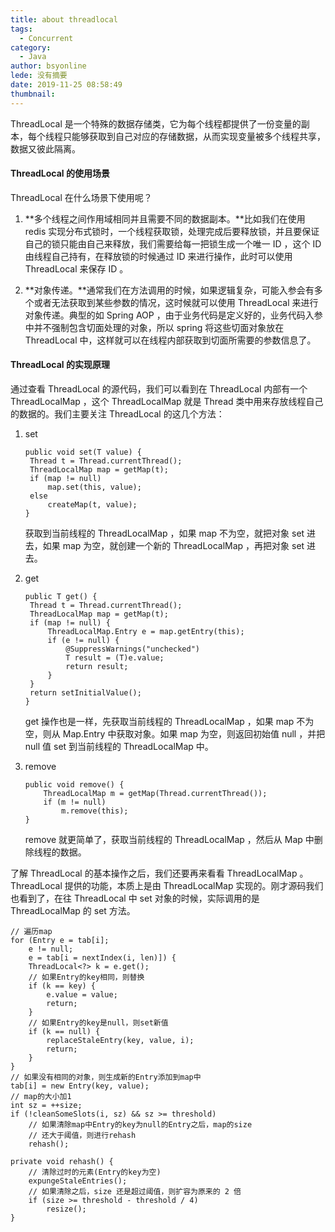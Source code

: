 ```yaml
---
title: about threadlocal
tags:
  - Concurrent
category:
  - Java
author: bsyonline
lede: 没有摘要
date: 2019-11-25 08:58:49
thumbnail:
---
```


ThreadLocal 是一个特殊的数据存储类，它为每个线程都提供了一份变量的副本，每个线程只能够获取到自己对应的存储数据，从而实现变量被多个线程共享，数据又彼此隔离。

#### ThreadLocal 的使用场景

ThreadLocal 在什么场景下使用呢？

1. **多个线程之间作用域相同并且需要不同的数据副本。**比如我们在使用 redis 实现分布式锁时，一个线程获取锁，处理完成后要释放锁，并且要保证自己的锁只能由自己来释放，我们需要给每一把锁生成一个唯一 ID ，这个 ID 由线程自己持有，在释放锁的时候通过 ID 来进行操作，此时可以使用 ThreadLocal 来保存 ID 。

2. **对象传递。**通常我们在方法调用的时候，如果逻辑复杂，可能入参会有多个或者无法获取到某些参数的情况，这时候就可以使用 ThreadLocal 来进行对象传递。典型的如 Spring AOP ，由于业务代码是定义好的，业务代码入参中并不强制包含切面处理的对象，所以 spring 将这些切面对象放在 ThreadLocal 中，这样就可以在线程内部获取到切面所需要的参数信息了。

#### ThreadLocal 的实现原理

通过查看 ThreadLocal 的源代码，我们可以看到在 ThreadLocal 内部有一个 ThreadLocalMap ，这个 ThreadLocalMap 就是 Thread 类中用来存放线程自己的数据的。我们主要关注 ThreadLocal 的这几个方法：

1. set 

   ```
   public void set(T value) {
   	Thread t = Thread.currentThread();
   	ThreadLocalMap map = getMap(t);
   	if (map != null)
   		map.set(this, value);
   	else
   		createMap(t, value);
   }
   ```

   获取到当前线程的 ThreadLocalMap ，如果 map 不为空，就把对象 set 进去，如果 map 为空，就创建一个新的 ThreadLocalMap ，再把对象 set 进去。

2. get

   ```
   public T get() {
   	Thread t = Thread.currentThread();
   	ThreadLocalMap map = getMap(t);
   	if (map != null) {
   		ThreadLocalMap.Entry e = map.getEntry(this);
   		if (e != null) {
   			@SuppressWarnings("unchecked")
   			T result = (T)e.value;
   			return result;
   		}
   	}
   	return setInitialValue();
   }
   ```

   get 操作也是一样，先获取当前线程的 ThreadLocalMap ，如果 map 不为空，则从 Map.Entry 中获取对象。如果 map 为空，则返回初始值 null ，并把 null 值 set 到当前线程的 ThreadLocalMap 中。

3. remove

   ```
   public void remove() {
       ThreadLocalMap m = getMap(Thread.currentThread());
       if (m != null)
           m.remove(this);
   }
   ```

   remove 就更简单了，获取当前线程的 ThreadLocalMap ，然后从 Map 中删除线程的数据。

了解 ThreadLocal 的基本操作之后，我们还要再来看看 ThreadLocalMap 。ThreadLocal 提供的功能，本质上是由 ThreadLocalMap 实现的。刚才源码我们也看到了，在往 ThreadLocal 中 set 对象的时候，实际调用的是 ThreadLocalMap 的 set 方法。

```
// 遍历map
for (Entry e = tab[i];
	e != null;
	e = tab[i = nextIndex(i, len)]) {
	ThreadLocal<?> k = e.get();
    // 如果Entry的key相同，则替换
	if (k == key) {
		e.value = value;
		return;
	}
	// 如果Entry的key是null，则set新值
	if (k == null) {
		replaceStaleEntry(key, value, i);
		return;
	}
}
// 如果没有相同的对象，则生成新的Entry添加到map中
tab[i] = new Entry(key, value);
// map的大小加1
int sz = ++size;
if (!cleanSomeSlots(i, sz) && sz >= threshold)
	// 如果清除map中Entry的key为null的Entry之后，map的size
	// 还大于阈值，则进行rehash
	rehash();
```

```
private void rehash() {   
	// 清除过时的元素(Entry的key为空)
	expungeStaleEntries();
	// 如果清除之后，size 还是超过阈值，则扩容为原来的 2 倍
    if (size >= threshold - threshold / 4)
    	resize();
}
```